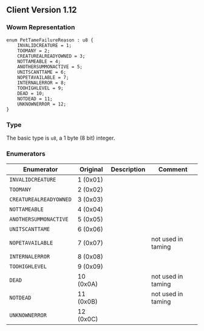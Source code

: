 ## Client Version 1.12

### Wowm Representation
```rust,ignore
enum PetTameFailureReason : u8 {
    INVALIDCREATURE = 1;    
    TOOMANY = 2;    
    CREATUREALREADYOWNED = 3;    
    NOTTAMEABLE = 4;    
    ANOTHERSUMMONACTIVE = 5;    
    UNITSCANTTAME = 6;    
    NOPETAVAILABLE = 7;    
    INTERNALERROR = 8;    
    TOOHIGHLEVEL = 9;    
    DEAD = 10;    
    NOTDEAD = 11;    
    UNKNOWNERROR = 12;    
}
```
### Type
The basic type is `u8`, a 1 byte (8 bit) integer.
### Enumerators
| Enumerator | Original  | Description | Comment |
| --------- | -------- | ----------- | ------- |
| `INVALIDCREATURE` | 1 (0x01) |  |  |
| `TOOMANY` | 2 (0x02) |  |  |
| `CREATUREALREADYOWNED` | 3 (0x03) |  |  |
| `NOTTAMEABLE` | 4 (0x04) |  |  |
| `ANOTHERSUMMONACTIVE` | 5 (0x05) |  |  |
| `UNITSCANTTAME` | 6 (0x06) |  |  |
| `NOPETAVAILABLE` | 7 (0x07) |  | not used in taming |
| `INTERNALERROR` | 8 (0x08) |  |  |
| `TOOHIGHLEVEL` | 9 (0x09) |  |  |
| `DEAD` | 10 (0x0A) |  | not used in taming |
| `NOTDEAD` | 11 (0x0B) |  | not used in taming |
| `UNKNOWNERROR` | 12 (0x0C) |  |  |

